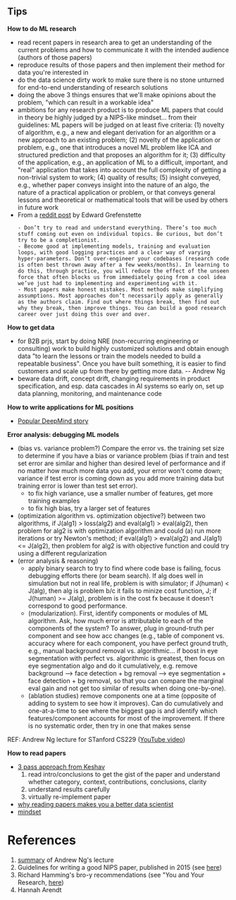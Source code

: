 ## Tips

**How to do ML research**
- read recent papers in research area to get an understanding of the current problems and how to communicate it with the intended audience (authors of those papers)
- reproduce results of those papers and then implement their method for data you're interested in
- do the data science dirty work to make sure there is no stone unturned for end-to-end understanding of research solutions
- doing the above 3 things ensures that we'll make opinions about the problem, "which can result in a workable idea"
- ambitions for any research product is to produce ML papers that could in theory be highly judged by a NIPS-like mindset... from their guidelines: ML papers will be judged on at least five criteria: (1) novelty of algorithm, e.g., a new and elegant derivation for an algorithm or a new approach to an existing problem; (2) novelty of the application or problem, e.g., one that introduces a novel ML problem like ICA and structured prediction and that proposes an algorithm for it; (3) difficulty of the application, e.g., an application of ML to a difficult, important, and "real" application that takes into account the full complexity of getting a non-trivial system to work; (4) quality of results; (5) insight conveyed, e.g., whether paper conveys insight into the nature of an algo, the nature of a practical application or problem, or that conveys general lessons and theoretical or mathematical tools that will be used by others in future work
- From a [reddit post](https://www.reddit.com/r/MachineLearning/comments/p88v9w/d_we_are_facebook_ai_researchs_nethack_learning/) by Edward Grefenstette
    ```
    - Don’t try to read and understand everything. There’s too much stuff coming out even on individual topics. Be curious, but don’t try to be a completionist.
    - Become good at implementing models, training and evaluation loops, with good logging practices and a clear way of varying hyper-parameters. Don’t over-engineer your codebases (research code is often best thrown away after a few weeks/months). In learning to do this, through practice, you will reduce the effect of the unseen force that often blocks us from immediately going from a cool idea we’ve just had to implementing and experimenting with it.
    - Most papers make honest mistakes. Most methods make simplifying assumptions. Most approaches don’t necessarily apply as generally as the authors claim. Find out where things break, then find out why they break, then improve things. You can build a good research career over just doing this over and over.
    ```

**How to get data**
- for B2B prjs, start by doing NRE (non-recurring engineering or consulting) work to build highly customized solutions and obtain enough data "to learn the lessons or train the models needed to build a repeatable business". Once you have built something, it is easier to find customers and scale up from there by getting more data. -- Andrew Ng
- beware data drift, concept drift, changing requirements in product specification, and esp. data cascades in AI systems so early on, set up data planning, monitoring, and maintenance code

**How to write applications for ML positions**
- [Popular DeepMind story](https://gordicaleksa.medium.com/how-i-got-a-job-at-deepmind-as-a-research-engineer-without-a-machine-learning-degree-1a45f2a781de)

**Error analysis: debugging ML models**
- (bias vs. variance problem?) Compare the error vs. the training set size to determine if you have a bias or variance problem (bias if train and test set error are similar and higher than desired level of performance and if no matter how much more data you add, your error won't come down; variance if test error is coming down as you add more training data but training error is lower than test set error). 
    - to fix high variance, use a smaller number of features, get more training examples
    - to fix high bias, try a larger set of features 
- (optimization algorithm vs. optimization objective?) between two algorithms, if J(alg1) > loss(alg2) and eval(alg1) > eval(alg2), then problem for alg2 is with optimization algorithm and could (a) run more iterations or try Newton's method; if eval(alg1) > eval(alg2) and J(alg1) <= J(alg2), then problem for alg2 is with objective function and could try using a different regularization
- (error analysis & reasoning) 
    - apply binary search to try to find where code base is failing, focus debugging efforts there (or beam search). If alg does well in simulation but not in real life, problem is with simulator; if J(human) < J(alg), then alg is problem b/c it fails to minize cost function, J; if J(human) >= J(alg), problem is in the cost fx because it doesn't correspond to good performance. 
    - (modularization). First, identify components or modules of ML algorithm. Ask, how much error is attributable to each of the components of the system? To answer, plug in ground-truth per component and see how acc changes (e.g., table of component vs. accuracy where for each component, you have perfect ground truth, e.g., manual background removal vs. algorithmic... if boost in eye segmentation with perfect vs. algorithmic is greatest, then focus on eye segmentation algo and do it cumulatively, e.g. remove background --> face detection + bg removal --> eye segmentation + face detection + bg removal, so that you can compare the marginal eval gain and not get too similar of results when doing one-by-one). 
    - (ablation studies) remove components one at a time (opposite of adding to system to see how it improves). Can do cumulatively and one-at-a-time to see where the biggest gap is and identify which features/component accounts for most of the improvement. If there is no systematic order, then try in one that makes sense

REF: Andrew Ng lecture for STanford CS229 ([YouTube video](https://www.youtube.com/watch?v=ORrStCArmP4&list=WL&index=5&t=2125s))


**How to read papers**
- [3 pass approach from Keshav](https://web.stanford.edu/class/ee384m/Handouts/HowtoReadPaper.pdf)
    1. read intro/conclusions to get the gist of the paper and understand whether category, context, contributions, conclusions, clarity
    2. understand results carefully
    3. virtually re-implement paper
- [why reading papers makes you a better data scientist](https://eugeneyan.com/writing/why-read-papers/)
- [mindset](https://www.eecs.harvard.edu/~michaelm/postscripts/ReadPaper.pdf)

# References
1. [summary](https://www.quora.com/How-can-I-publish-papers-in-NIPS-ICML-AAAI-IJCAI-I-dont-know-how-to-get-the-novel-ideas) of Andrew Ng's lecture
2. Guidelines for writing a good NIPS paper, published in 2015 (see [here](https://nips.cc/Conferences/2015/PaperInformation/EvaluationCriteria))
3. Richard Hamming's bro-y recommendations (see "You and Your Research, [here](https://www.cs.virginia.edu/~robins/YouAndYourResearch.html))
4. Hannah Arendt
